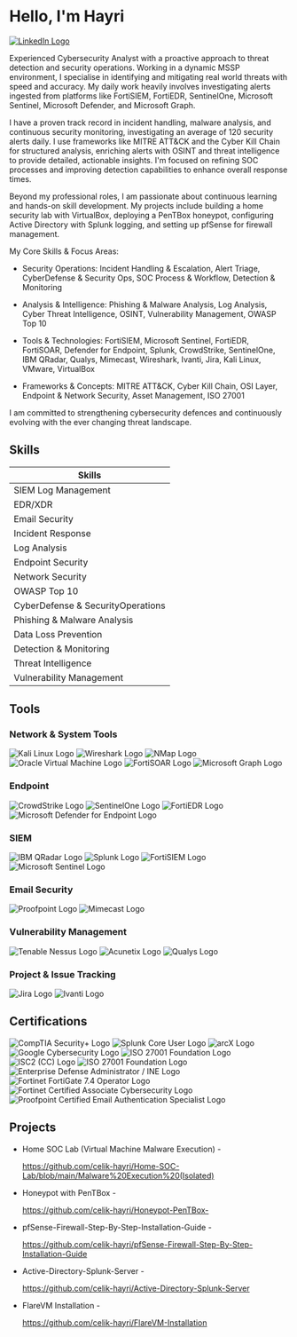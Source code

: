 # Hello, I'm Hayri
<a href="https://www.linkedin.com/in/hayri-celik/">
    <img src="https://img.shields.io/badge/-LinkedIn-0077B5?style=for-the-badge&logo=linkedin&logoColor=white" alt="LinkedIn Logo" />
</a>

Experienced Cybersecurity Analyst with a proactive approach to threat detection and security operations. Working in a dynamic MSSP environment, I specialise in identifying and mitigating real world threats with speed and accuracy. My daily work heavily involves investigating alerts ingested from platforms like FortiSIEM, FortiEDR, SentinelOne, Microsoft Sentinel, Microsoft Defender, and Microsoft Graph.

I have a proven track record in incident handling, malware analysis, and continuous security monitoring, investigating an average of 120 security alerts daily. I use frameworks like MITRE ATT&CK and the Cyber Kill Chain for structured analysis, enriching alerts with OSINT and threat intelligence to provide detailed, actionable insights. I'm focused on refining SOC processes and improving detection capabilities to enhance overall response times.

Beyond my professional roles, I am passionate about continuous learning and hands-on skill development. My projects include building a home security lab with VirtualBox, deploying a PenTBox honeypot, configuring Active Directory with Splunk logging, and setting up pfSense for firewall management. 

My Core Skills & Focus Areas:
* Security Operations: Incident Handling & Escalation, Alert Triage, CyberDefense & Security Ops, SOC Process & Workflow, Detection & Monitoring

* Analysis & Intelligence: Phishing & Malware Analysis, Log Analysis, Cyber Threat Intelligence, OSINT, Vulnerability Management, OWASP Top 10

* Tools & Technologies: FortiSIEM, Microsoft Sentinel, FortiEDR, FortiSOAR, Defender for Endpoint, Splunk, CrowdStrike, SentinelOne, IBM QRadar, Qualys, Mimecast, Wireshark, Ivanti, Jira, Kali Linux, VMware, VirtualBox

* Frameworks & Concepts: MITRE ATT&CK, Cyber Kill Chain, OSI Layer, Endpoint & Network Security, Asset Management, ISO 27001

I am committed to strengthening cybersecurity defences and continuously evolving with the ever changing threat landscape.

## Skills

| Skills                                        |
|-----------------------------------------------|
| SIEM Log Management         | 
| EDR/XDR                     | 
| Email Security              |
| Incident Response           | 
| Log Analysis                | 
| Endpoint Security           | 
| Network Security            |
| OWASP Top 10                |
| CyberDefense & SecurityOperations |
| Phishing & Malware Analysis       |
| Data Loss Prevention              |
| Detection & Monitoring            |
| Threat Intelligence               |
| Vulnerability Management          |

## Tools

### Network & System Tools
<div>
    <img src="https://img.shields.io/badge/Kali_Linux-557C94?style=for-the-badge&logo=kali-linux&logoColor=white" alt="Kali Linux Logo" />
    <img src="https://img.shields.io/badge/Wireshark-1679A7?style=for-the-badge&logo=wireshark&logoColor=white" alt="Wireshark Logo" />
    <img src="https://img.shields.io/badge/NMap-FF7A00?style=for-the-badge&logo=nmap&logoColor=white" alt="NMap Logo" />
    <img src="https://img.shields.io/badge/Oracle_Virtual_Machine-F80000?style=for-the-badge&logo=oracle&logoColor=white" alt="Oracle Virtual Machine Logo" />
    <img src="https://img.shields.io/badge/FortiSOAR-F26B00?style=for-the-badge&logo=fortinet&logoColor=white" alt="FortiSOAR Logo" />
    <img src="https://img.shields.io/badge/Microsoft%20Graph-0078D4?style=for-the-badge&logo=microsoft&logoColor=white" alt="Microsoft Graph Logo" />


</div>

### Endpoint
<div>
    <img src="https://img.shields.io/badge/CrowdStrike-E62117?style=for-the-badge&logo=crowdstrike&logoColor=white" alt="CrowdStrike Logo" />
    <img src="https://img.shields.io/badge/SentinelOne-6719FF?style=for-the-badge&logo=sentinelone&logoColor=white" alt="SentinelOne Logo" />
    <img src="https://img.shields.io/badge/FortiEDR-0058A6?style=for-the-badge&logo=fortinet&logoColor=white" alt="FortiEDR Logo" />
    <img src="https://img.shields.io/badge/Microsoft%20Defender%20for%20Endpoint-0078D4?style=for-the-badge&logo=microsoft&logoColor=white" alt="Microsoft Defender for Endpoint Logo" />


</div>

### SIEM
<div>
    <img src="https://img.shields.io/badge/IBM_QRadar-052FAD?style=for-the-badge&logo=ibm&logoColor=white" alt="IBM QRadar Logo" />
    <img src="https://img.shields.io/badge/Splunk-000000?style=for-the-badge&logo=splunk&logoColor=white" alt="Splunk Logo" />
    <img src="https://img.shields.io/badge/FortiSIEM-F26B00?style=for-the-badge&logo=fortinet&logoColor=white" alt="FortiSIEM Logo" />
    <img src="https://img.shields.io/badge/Microsoft%20Sentinel-0078D4?style=for-the-badge&logo=microsoft&logoColor=white" alt="Microsoft Sentinel Logo" />


</div>

### Email Security
<div>
    <img src="https://img.shields.io/badge/Proofpoint-3DDEB7?style=for-the-badge&logo=proofpoint&logoColor=black" alt="Proofpoint Logo" />
    <img src="https://img.shields.io/badge/Mimecast-00A7E1?style=for-the-badge&logo=mimecast&logoColor=white" alt="Mimecast Logo" />

</div>

### Vulnerability Management
<div>
    <img src="https://img.shields.io/badge/Tenable_Nessus-00C7B7?style=for-the-badge&logo=tenable&logoColor=white" alt="Tenable Nessus Logo" />
    <img src="https://img.shields.io/badge/Acunetix-FF0000?style=for-the-badge&logo=acunetix&logoColor=white" alt="Acunetix Logo" />
    <img src="https://img.shields.io/badge/Qualys-00A9E0?style=for-the-badge&logo=qualys&logoColor=white" alt="Qualys Logo" />

</div>

### Project & Issue Tracking
<div>
   <img src="https://img.shields.io/badge/Jira-0052CC?style=for-the-badge&logo=jira&logoColor=white" alt="Jira Logo" /> 
    <img src="https://img.shields.io/badge/Ivanti-663399?style=for-the-badge&logo=ivanti&logoColor=white" alt="Ivanti Logo" />

</div>


## Certifications
<div>
<img src="https://img.shields.io/badge/CompTIA_Security%2B-FF0000?style=for-the-badge&logo=comptia&logoColor=white" alt="CompTIA Security+ Logo" />
<img src="https://img.shields.io/badge/Splunk%20Core%20User-000000?style=for-the-badge&logo=splunk&logoColor=white" alt="Splunk Core User Logo" />
<img src="https://img.shields.io/badge/arcX-FF6600?style=for-the-badge&logo=arcx&logoColor=white" alt="arcX Logo" />
<img src="https://img.shields.io/badge/Google_Cybersecurity-4285F4?style=for-the-badge&logo=google&logoColor=white" alt="Google Cybersecurity Logo" />
<img src="https://img.shields.io/badge/CyberSecurity_Analyst_CNL-00ADEF?style=for-the-badge&logo=iso&logoColor=white" alt="ISO 27001 Foundation Logo" />
<img src="https://img.shields.io/badge/ISC2(CC)-0073b1?style=for-the-badge&logo=isc2&logoColor=white" alt="ISC2 (CC) Logo" />
<img src="https://img.shields.io/badge/ISO27001_Foundation-00ADEF?style=for-the-badge&logo=iso&logoColor=white" alt="ISO 27001 Foundation Logo" />
<img src="https://img.shields.io/badge/Enterprise%20Defense%20Administrator-0874c7?style=for-the-badge&logo=ine&logoColor=white" alt="Enterprise Defense Administrator / INE Logo" />
<img src="https://img.shields.io/badge/Fortinet%20FortiGate%207.4%20Operator-0058A6?style=for-the-badge&logo=fortinet&logoColor=white" alt="Fortinet FortiGate 7.4 Operator Logo" />
<img src="https://img.shields.io/badge/Fortinet%20Certified%20Associate%20Cybersecurity-0058A6?style=for-the-badge&logo=fortinet&logoColor=white" alt="Fortinet Certified Associate Cybersecurity Logo" />
<img src="https://img.shields.io/badge/Proofpoint%20Certified%20Email%20Authentication%20Specialist-3DDEB7?style=for-the-badge&logo=proofpoint&logoColor=black" alt="Proofpoint Certified Email Authentication Specialist Logo" />
</div>

## Projects
- Home SOC Lab (Virtual Machine Malware Execution) - <div>https://github.com/celik-hayri/Home-SOC-Lab/blob/main/Malware%20Execution%20(Isolated) <div>

- Honeypot with PenTBox - <div>https://github.com/celik-hayri/Honeypot-PenTBox- <div>

- pfSense-Firewall-Step-By-Step-Installation-Guide - <div>https://github.com/celik-hayri/pfSense-Firewall-Step-By-Step-Installation-Guide <div>

- Active-Directory-Splunk-Server - <div>https://github.com/celik-hayri/Active-Directory-Splunk-Server <div>
- FlareVM Installation - <div>https://github.com/celik-hayri/FlareVM-Installation<div>


 
